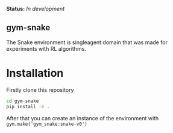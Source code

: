 **Status:** <i>In development</i>

## gym-snake

The Snake environment is singleagent domain that was made for experiments with RL algorithms.

# Installation

Firstly clone this repository

```bash
cd gym-snake
pip install -e .
```

After that you can create an instance of the environment with `gym.make('gym_snake:snake-v0')`